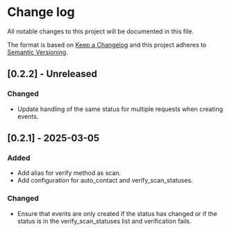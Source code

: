 # Change log

All notable changes to this project will be documented in this file.

The format is based on [Keep a Changelog](http://keepachangelog.com/)
and this project adheres to [Semantic Versioning](http://semver.org/).

## [0.2.2] - Unreleased

### Changed

- Update handling of the same status for multiple requests when creating events.

## [0.2.1] - 2025-03-05

### Added

- Add alias for verify method as scan.
- Add configuration for auto_contact and verify_scan_statuses.

### Changed

- Ensure that events are only created if the status has changed or if the status is in the verify_scan_statuses list and verification fails.
